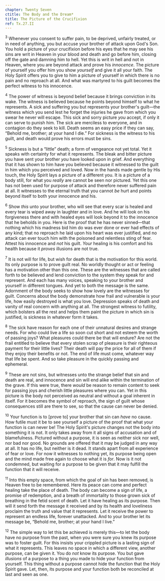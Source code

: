 ```yaml
---
chapter: Twenty Seven
ctitle: The Body and the Dream*
title: The Picture of the Crucifixion
ref: Tx.27.II
---
```


<sup>3</sup> Whenever you consent to suffer pain, to be deprived, unfairly treated,
or in need of anything, you but accuse your brother of attack upon God's
Son. You hold a picture of your crucifixion before his eyes that he may
see his sins are writ in Heaven in your blood and death and go before
him, closing off the gate and damning him to hell. Yet this is writ in
hell and not in Heaven, where you are beyond attack and prove his
*innocence*. The picture of yourself you offer him you show *yourself*
and give it all your faith. The Holy Spirit offers you to give to him a
picture of yourself in which there is no pain and no reproach at all.
And what was martyred to his guilt becomes the perfect witness to his
innocence.

<sup>4</sup> The power of witness is beyond belief because it brings conviction in
its wake. The witness is believed because he points beyond himself to
what he represents. A sick and suffering you but represents your
brother's guilt—the witness which you send lest he forget the injuries
he gave from which you swear he never will escape. This sick and sorry
picture *you* accept, if only it can serve to punish him. The sick are
merciless to everyone, and in contagion do they seek to kill. Death
seems an easy price if they can say, “Behold me, brother; at your hand I
die.” For sickness is the witness to his guilt, and death would prove
his errors must be sins.

<sup>5</sup> Sickness is but a “little” death; a form of vengeance not yet total.
Yet it speaks with certainty for what it represents. The bleak and
bitter picture you have sent your brother *you* have looked upon in
grief. And everything that it has shown to him have you believed because
it witnessed to the guilt in him which you perceived and loved. Now in
the hands made gentle by His touch, the Holy Spirit lays a picture of a
different you. It is a picture of a body still, for what you *really*
are cannot be seen nor pictured. Yet this one has not been used for
purpose of attack and therefore never suffered pain at all. It witnesses
to the eternal truth that you cannot *be* hurt and points beyond itself
to both your innocence and his.

<sup>6</sup> Show *this* unto your brother, who will see that every scar is healed
and every tear is wiped away in laughter and in love. And he will look
on his forgiveness there and with healed eyes will look beyond it to the
innocence that he beholds in you. Here is the proof that he has never
sinned—that nothing which his madness bid him do was ever done or ever
had effects of any kind; that no reproach he laid upon his heart was
ever justified, and no attack can ever touch him with the poisoned and
relentless sting of fear. Attest his innocence and *not* his guilt.
*Your* healing is his comfort and his health because it *proves*
illusions are not true.

<sup>7</sup> It is not will for life, but wish for death that is the motivation for
this world. Its only purpose is to prove guilt real. No worldly thought
or act or feeling has a motivation other than this one. These are the
witnesses that are called forth to be believed and lend conviction to
the system they speak for and represent. And each has many voices,
speaking to your brother and yourself in different tongues. And yet to
both the message is the same. Adornment of the body seeks to show how
lovely are the witnesses for guilt. Concerns about the body demonstrate
how frail and vulnerable is your life, how easily destroyed is what you
love. Depression speaks of death and vanity of real concern with
anything at all. The strongest witness to futility, which bolsters all
the rest and helps them paint the picture in which sin is justified, is
sickness in whatever form it takes.

<sup>8</sup> The sick have reason for each one of their unnatural desires and
strange needs. For who could live a life so soon cut short and not
esteem the worth of passing joys? What pleasures could there be that
will endure? Are not the frail entitled to believe that every stolen
scrap of pleasure is their righteous payment for their little lives?
Their death will pay the price for all of them if they enjoy their
benefits or not. The end of life must come, whatever way that life be
spent. And so take pleasure in the quickly passing and ephemeral.

<sup>9</sup> These are not sins, but witnesses unto the strange belief that sin and
death are real, and innocence and sin will end alike within the
termination of the grave. If this were true, there *would* be reason to
remain content to seek for passing joys and cherish little pleasures
where you can. Yet in this picture is the body not perceived as neutral
and without a goal inherent in itself. For it becomes the symbol of
reproach, the sign of guilt whose consequences still are there to see,
so that the cause can never be denied.

<sup>10</sup> Your function is to \[prove to\] your brother that sin can *have* no
cause. How futile must it be to see yourself a picture of the proof that
what your function is can never be! The Holy Spirit's picture changes
not the body into something it is not. It only takes away from it all
signs of accusation and of blamefulness. Pictured without a purpose, it
is seen as neither sick nor well, nor bad nor good. No grounds are
offered that it may be judged in any way at all. It has no life, but
neither is it dead. It stands apart from all experience of fear or love.
For now it witnesses to nothing yet, its purpose being open and the mind
made free again to choose what it is *for*. Now is it not condemned, but
waiting for a purpose to be given that it may fulfill the function that
it will receive.

<sup>11</sup> Into this empty space, from which the goal of sin has been removed,
is Heaven free to be remembered. Here its peace can come and perfect
healing take the place of death. The body can become a sign of life, a
promise of redemption, and a breath of immortality to those grown sick
of breathing in the fetid scent of death. Let it have healing as its
purpose. Then will it send forth the message it received and by its
health and loveliness proclaim the truth and value that it represents.
Let it receive the power to represent an endless life, forever
unattacked. And to your brother let its message be, “Behold me, brother;
at your hand I live.”

<sup>12</sup> The simple way to let this be achieved is merely this—to let the body
have no purpose from the past, when you were sure you knew its purpose
was to foster guilt. For this insists your crippled picture is a lasting
sign of what it represents. This leaves no space in which a different
view, another purpose, can be given it. You do *not* know its purpose.
You but gave *illusions* of a purpose to a thing you made to hide your
function from yourself. This thing without a purpose cannot hide the
function that the Holy Spirit gave. Let, then, its purpose and your
function both be reconciled at last and seen as one.

